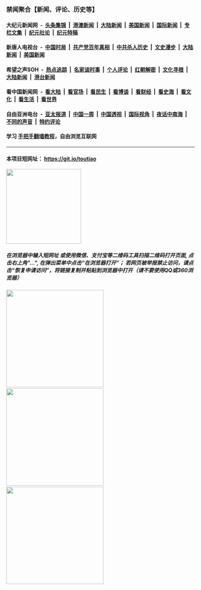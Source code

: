 ### 禁闻聚合【新闻、评论、历史等】

#### 大纪元新闻网 &nbsp;-&nbsp; [头条集锦](indexes/E头条集锦.md?t=02142222) &nbsp;|&nbsp; [港澳新闻](indexes/E港澳新闻.md?t=02142222)  &nbsp;|&nbsp; [大陆新闻](indexes/E大陆新闻.md?t=02142222) &nbsp;|&nbsp; [美国新闻](indexes/E美国新闻.md?t=02142222) &nbsp;|&nbsp; [国际新闻](indexes/E国际新闻.md?t=02142222) &nbsp;|&nbsp; [专栏文集](indexes/E专栏文集.md?t=02142222) &nbsp;|&nbsp; [纪元社论](indexes/E纪元社论.md?t=02142222) &nbsp;|&nbsp; [纪元特稿](indexes/E纪元特稿.md?t=02142222) 

#### 新唐人电视台 &nbsp;-&nbsp; [中国时局](indexes/N中国时局.md?t=02142222) &nbsp;|&nbsp; [共产党百年真相](indexes/N共产党百年真相.md?t=02142222) &nbsp;|&nbsp; [中共杀人历史](indexes/N中共杀人历史.md?t=02142222) &nbsp;|&nbsp; [文史漫步](indexes/N文史漫步.md?t=02142222) &nbsp;|&nbsp; [大陆新闻](indexes/N大陆新闻.md?t=02142222) &nbsp;|&nbsp; [美国新闻](indexes/N美国新闻.md?t=02142222)

#### 希望之声SOH &nbsp;-&nbsp; [热点追踪](indexes/H热点追踪.md?t=02142222) &nbsp;|&nbsp; [名家谈时事](indexes/H名家谈时事.md?t=02142222) &nbsp;|&nbsp; [个人评论](indexes/H个人评论.md?t=02142222)  &nbsp;|&nbsp; [红朝解密](indexes/H红朝解密.md?t=02142222) &nbsp;|&nbsp; [文化寻根](indexes/H文化寻根.md?t=02142222) &nbsp;|&nbsp; [大陆新闻](indexes/H大陆新闻.md?t=02142222) &nbsp;|&nbsp; [港台新闻](indexes/H港台新闻.md?t=02142222)

#### 看中国新闻网 &nbsp;-&nbsp; [看大陆](indexes/S看大陆.md?t=02142222) &nbsp;|&nbsp; [看官场](indexes/S看官场.md?t=02142222) &nbsp;|&nbsp; [看民生](indexes/S看民生.md?t=02142222)  &nbsp;|&nbsp; [看博谈](indexes/S看博谈.md?t=02142222) &nbsp;|&nbsp; [看财经](indexes/S看财经.md?t=02142222) &nbsp;|&nbsp; [看史海](indexes/S看史海.md?t=02142222) &nbsp;|&nbsp; [看文化](indexes/S看文化.md?t=02142222) &nbsp;|&nbsp; [看生活](indexes/S看生活.md?t=02142222) &nbsp;|&nbsp; [看世界](indexes/S看世界.md?t=02142222)

#### 自由亚洲电台 &nbsp;-&nbsp; [亚太报道](indexes/R亚太报道.md?t=02142222) &nbsp;|&nbsp; [中国一周](indexes/R中国一周.md?t=02142222) &nbsp;|&nbsp; [中国透视](indexes/R中国透视.md?t=02142222)  &nbsp;|&nbsp; [国际视角](indexes/R国际视角.md?t=02142222) &nbsp;|&nbsp; [夜话中南海](indexes/R夜话中南海.md?t=02142222) &nbsp;|&nbsp; [不同的声音](indexes/R不同的声音.md?t=02142222) &nbsp;|&nbsp; [特约评论](indexes/R特约评论.md?t=02142222)

#### 学习 [手把手翻墙教程](https://github.com/gfw-breaker/guides/wiki)，自由浏览互联网

----

#### 本项目短网址： https://git.io/toutiao
<img src="https://raw.githubusercontent.com/gfw-breaker/banned-news/master/scripts/img/qr.png" width="200px"/>  

##### 在浏览器中输入短网址 或使用微信、支付宝等二维码工具扫描二维码打开页面, 点击右上角"...", 在弹出菜单中点击“在浏览器打开”； 若网页被举报禁止访问，请点击“恢复申请访问”，将链接复制并粘贴到浏览器中打开（请不要使用QQ或360浏览器）

<img src="https://raw.githubusercontent.com/gfw-breaker/banned-news/master/scripts/img/1.png" width="260px"/> &nbsp; <img src="https://raw.githubusercontent.com/gfw-breaker/banned-news/master/scripts/img/2.png" width="260px"/> &nbsp; <img src="https://raw.githubusercontent.com/gfw-breaker/banned-news/master/scripts/img/3.png" width="260px"/>
